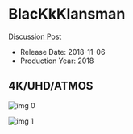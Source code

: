 # BlacKkKlansman

[Discussion Post](https://www.avsforum.com/threads/bass-eq-for-filtered-movies.2995212/post-57058882)

* Release Date: 2018-11-06
* Production Year: 2018

## 4K/UHD/ATMOS

![img 0](https://i.imgur.com/9BXD64I.jpg)

![img 1](https://i.imgur.com/cS0pyGf.jpg)

